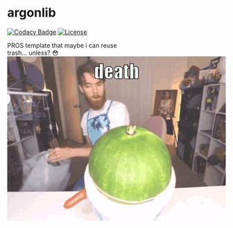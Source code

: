# argonlib
[![Codacy Badge](https://app.codacy.com/project/badge/Grade/be2d379eb7794b9ea905917083347f56)](https://www.codacy.com/gh/IonicArgon/argon-lib/dashboard?utm_source=github.com&amp;utm_medium=referral&amp;utm_content=IonicArgon/argon-lib&amp;utm_campaign=Badge_Grade)
[![License](https://img.shields.io/github/license/IonicArgon/argon-lib)](LICENSE)

PROS template that maybe i can reuse  
trash... unless? :flushed:
![funny](death.gif)  